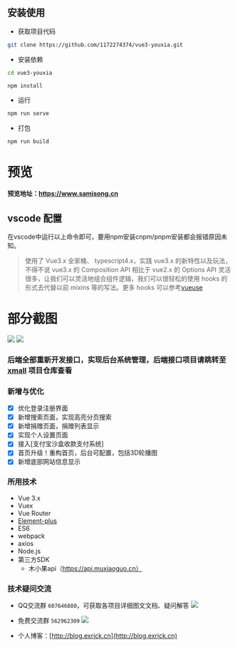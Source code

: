 
## 安装使用

- 获取项目代码

```bash
git clone https://github.com/1172274374/vue3-youxia.git
```

- 安装依赖

```bash
cd vue3-youxia

npm install

```

- 运行

```bash
npm run serve
```

- 打包

```bash
npm run build
```
# 预览

**预览地址：https://www.samisong.cn** 

## vscode 配置

在vscode中运行以上命令即可，要用npm安装cnpm/pnpm安装都会报错原因未知。

> 使用了 Vue3.x 全家桶、 typescript4.x，实践 vue3.x 的新特性以及玩法，不得不说 vue3.x 的 Composition API 相比于 vue2.x 的 Options API 灵活很多，让我们可以灵活地组合组件逻辑，我们可以很轻松的使用 hooks 的形式去代替以前 mixins 等的写法。更多 hooks 可以参考[vueuse](https://vueuse.org/functions.html)



# 部分截图


<img src="https://github.com/bailicangdu/vue2-manage/blob/master/screenshots/manage_home.png"/>

<img src="https://github.com/bailicangdu/vue2-manage/blob/master/screenshots/manage_shop.png"/>

### 后端全部重新开发接口，实现后台系统管理，后端接口项目请跳转至 [xmall](https://github.com/Exrick/xmall) 项目仓库查看
### 新增与优化
- [x] 优化登录注册界面
- [x] 新增搜索页面，实现高亮分页搜索
- [x] 新增捐赠页面，捐赠列表显示
- [x] 实现个人设置页面
- [x] 接入[支付宝沙盒收款支付系统]
- [x] 首页升级！重构首页，后台可配置，包括3D轮播图
- [x] 新增底部网站信息显示

### 所用技术

- Vue 3.x
- Vuex
- Vue Router
- [Element-plus](http://element.eleme.io/#/zh-CN)
- ES6
- webpack
- axios
- Node.js
- 第三方SDK
    - 木小果api（https://api.muxiaoguo.cn）


### 技术疑问交流
- QQ交流群 `607646880`，可获取各项目详细图文文档、疑问解答 [![](http://pub.idqqimg.com/wpa/images/group.png)](http://shang.qq.com/wpa/qunwpa?idkey=7b60cec12ba93ebed7568b0a63f22e6e034c0d1df33125ac43ed753342ec6ce7)
- 免费交流群 `562962309` [![](http://pub.idqqimg.com/wpa/images/group.png)](http://shang.qq.com/wpa/qunwpa?idkey=52f6003e230b26addeed0ba6cf343fcf3ba5d97829d17f5b8fa5b151dba7e842)

- 个人博客：[http://blog.exrick.cn](http://blog.exrick.cn)





